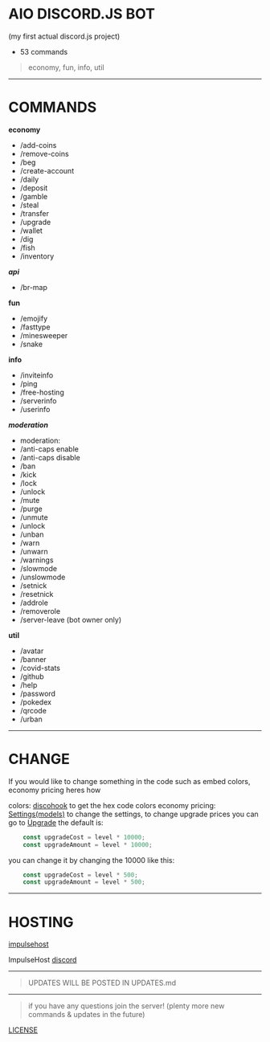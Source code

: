# AIO DISCORD.JS BOT

(my first actual discord.js project)

- 53 commands

> economy, fun, info, util

---

# COMMANDS

**economy**
- /add-coins
- /remove-coins
- /beg
- /create-account
- /daily
- /deposit
- /gamble
- /steal
- /transfer
- /upgrade
- /wallet
- /dig
- /fish
- /inventory

***api***
- /br-map

**fun**

- /emojify
- /fasttype
- /minesweeper
- /snake

**info**

- /inviteinfo
- /ping
- /free-hosting
- /serverinfo
- /userinfo

***moderation***

+ moderation:
+ /anti-caps enable
+ /anti-caps disable
+ /ban
+ /kick
+ /lock
+ /unlock
+ /mute
+ /purge
+ /unmute
+ /unlock
+ /unban
+ /warn
+ /unwarn
+ /warnings
+ /slowmode
+ /unslowmode
+ /setnick
+ /resetnick
+ /addrole
+ /removerole
+ /server-leave (bot owner only)

**util**

- /avatar
- /banner
- /covid-stats
- /github
- /help
- /password
- /pokedex
- /qrcode
- /urban

---

# CHANGE

If you would like to change something in the code such as embed colors, economy pricing heres how

colors: [discohook](https://discohook.org/) to get the hex code colors
economy pricing: [Settings(models)](./src/database/models/User.js) to change the settings, to change upgrade prices you can go to [Upgrade](./src/commands/economy/upgrade.js) the default is:

```js
    const upgradeCost = level * 10000;
    const upgradeAmount = level * 10000;
```

you can change it by changing the 10000 like this:

```js
    const upgradeCost = level * 500;
    const upgradeAmount = level * 500;
```

---

# HOSTING

[impulsehost](https://dash.impulsehost.cloud/home)

ImpulseHost [discord](https://discord.gg/impulsehost)

---

> UPDATES WILL BE POSTED IN UPDATES.md

---

> if you have any questions join the server! (plenty more new commands & updates in the future)

[LICENSE](./LICENSE)
